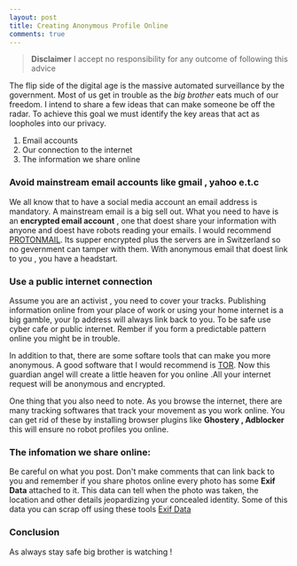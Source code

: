 ```yaml
---
layout: post
title: Creating Anonymous Profile Online 
comments: true
---
```

>**Disclaimer** I accept no responsibility for any outcome of following this advice

The flip side of the digital age is the massive automated surveillance by the government. Most of us get in trouble as the *big brother* eats much of our freedom. I intend to share a few ideas that can make someone be off the radar. To achieve this goal we must identify the key areas that act as loopholes into our privacy.

1. Email accounts
2. Our connection to the internet
3. The information we share online

### Avoid mainstream email accounts like gmail , yahoo e.t.c

We all know that to have a social media account an email address is mandatory. A mainstream email is a big sell out. What you need to have is an **encrypted email account** , one that doest share your information with anyone and doest have robots reading your emails. I would recommend [PROTONMAIL](https://protonmail.ch/). Its supper encrypted plus the servers are in Switzerland so no gevernment can tamper with them. 
With anonymous email that doest link to you , you have a headstart.

### Use a public internet connection

Assume you are an activist , you need to cover your tracks. Publishing information online from your place of work or using your home internet is a big gamble, your Ip address will always link back to you. To be safe use cyber cafe or public internet. Rember if you form a predictable pattern online you might be in trouble.

In addition to that, there are some softare tools that can make you more anonymous. A good software that I would recommend is [TOR](https://www.torproject.org/). Now this guardian angel will create a little heaven for you online .All your internet request will be anonymous and encrypted.

One thing that you also need to note. As you browse the internet, there are many tracking softwares that track your movement as you work online. You can get rid of these by installing browser plugins like **Ghostery , Adblocker** this will ensure no robot profiles you online.

### The infomation we share online:

Be careful on what you post. Don't make comments that can link back to you and remember if you share photos online every photo has some **Exif Data** attached to it. This data can tell when the photo was taken, the location and other details jeopardizing your concealed identity. Some of this data you can scrap off using these tools
[Exif Data](http://www.sno.phy.queensu.ca/~phil/exiftool/)

### Conclusion 

As always stay safe big brother is watching !



